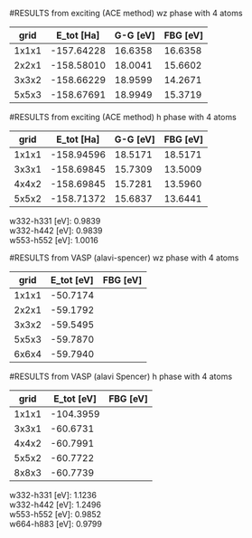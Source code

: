 
#RESULTS from exciting (ACE method) wz phase with 4 atoms

| grid    | E_tot [Ha]  | G-G [eV] | FBG [eV]
| --- | --- | ---| ---|
|1x1x1|  -157.64228 | 16.6358 | 16.6358 |
|2x2x1|  -158.58010 | 18.0041 | 15.6602 |
|3x3x2|  -158.66229 | 18.9599 | 14.2671 |
|5x5x3|  -158.67691 | 18.9949 | 15.3719 |

#RESULTS from exciting (ACE method) h phase with 4 atoms

|grid  |  E_tot [Ha] | G-G [eV] | FBG [eV] |
| ---  |  ---        | ---      |---       |
|1x1x1 | -158.94596  | 18.5171  | 18.5171  |
|3x3x1 | -158.69845  | 15.7309  | 13.5009  |
|4x4x2 | -158.69845  | 15.7281  | 13.5960  |
|5x5x2 | -158.71372  | 15.6837  | 13.6441  |

w332-h331 [eV]: 0.9839\
w332-h442 [eV]: 0.9839\
w553-h552 [eV]: 1.0016

#RESULTS from VASP (alavi-spencer) wz phase with 4 atoms

| grid    | E_tot [eV]  | FBG [eV] | 
| --- | --- | ---|
|1x1x1|  -50.7174 |  |
|2x2x1|  -59.1792 |  |
|3x3x2|  -59.5495 |  |
|5x5x3|  -59.7870 |  |
|6x6x4|  -59.7940 |  |

#RESULTS from VASP (alavi Spencer) h phase with 4 atoms

|grid  |  E_tot [eV] | FBG [eV] |
| ---  |  ---        | ---      |
|1x1x1 | -104.3959 |   |
|3x3x1 |  -60.6731 |   |
|4x4x2 |  -60.7991 |   |
|5x5x2 |  -60.7722 |  |
|8x8x3 |  -60.7739 |  |

w332-h331 [eV]: 1.1236\
w332-h442 [eV]: 1.2496\
w553-h552 [eV]: 0.9852\
w664-h883 [eV]: 0.9799 
